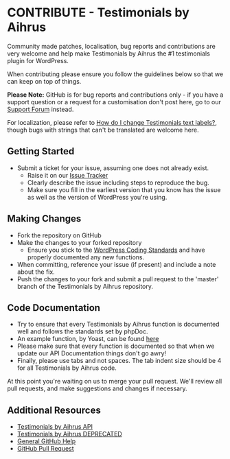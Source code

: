 # CONTRIBUTE - Testimonials by Aihrus

Community made patches, localisation, bug reports and contributions are very welcome and help make Testimonials by Aihrus the #1 testimonials plugin for WordPress.

When contributing please ensure you follow the guidelines below so that we can keep on top of things.

**Please Note:** GitHub is for bug reports and contributions only - if you have a support question or a request for a customisation don't post here, go to our [Support Forum](http://wordpress.org/support/plugin/testimonials-widget) instead.

For localization, please refer to [How do I change Testimonials text labels?](https://aihrus.zendesk.com/entries/23691557), though bugs with strings that can't be translated are welcome here.

## Getting Started

* Submit a ticket for your issue, assuming one does not already exist.
  * Raise it on our [Issue Tracker](https://github.com/michael-cannon/testimonials-widget/issues)
  * Clearly describe the issue including steps to reproduce the bug.
  * Make sure you fill in the earliest version that you know has the issue as well as the version of WordPress you're using.

## Making Changes

* Fork the repository on GitHub
* Make the changes to your forked repository
  * Ensure you stick to the [WordPress Coding Standards](http://codex.wordpress.org/WordPress_Coding_Standards) and have properly documented any new functions.
* When committing, reference your issue (if present) and include a note about the fix.
* Push the changes to your fork and submit a pull request to the 'master' branch of the Testimonials by Aihrus repository.

## Code Documentation

* Try to ensure that every Testimonials by Aihrus function is documented well and follows the standards set by phpDoc.
* An example function, by Yoast, can be found [here](https://gist.github.com/jdevalk/5574677)
* Please make sure that every function is documented so that when we update our API Documentation things don't go awry!
* Finally, please use tabs and not spaces. The tab indent size should be 4 for all Testimonials by Aihrus code.

At this point you're waiting on us to merge your pull request. We'll review all pull requests, and make suggestions and changes if necessary.


## Additional Resources

* [Testimonials by Aihrus API](https://github.com/michael-cannon/testimonials-widget/blob/master/API.md)
* [Testimonials by Aihrus DEPRECATED](https://github.com/michael-cannon/testimonials-widget/blob/master/DEPRECATED.md)
* [General GitHub Help](http://help.github.com/)
* [GitHub Pull Request](http://help.github.com/send-pull-requests/)
